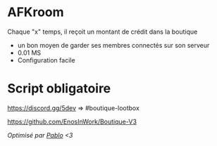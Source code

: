 # AFKroom
Chaque "x" temps, il reçoit un montant de crédit dans la boutique

- un bon moyen de garder ses membres connectés sur son serveur
- 0.01 MS
- Configuration facile

# Script obligatoire
https://discord.gg/5dev => #boutique-lootbox

https://github.com/EnosInWork/Boutique-V3

*Optimisé par [Pablo](https://github.com/PABLO-1610) <3*
